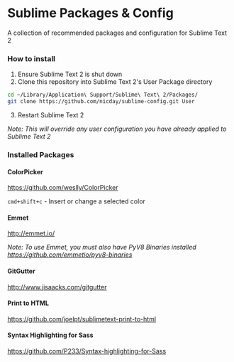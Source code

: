 # Sublime Packages & Config
A collection of recommended packages and configuration for Sublime Text 2


### How to install

1. Ensure Sublime Text 2 is shut down
2. Clone this repository into Sublime Text 2's User Package directory 
  ``` sh
  cd ~/Library/Application\ Support/Sublime\ Text\ 2/Packages/
  git clone https://github.com/nicday/sublime-config.git User
  ```
3. Restart Sublime Text 2

*Note: This will override any user configuration you have already applied to Sublime Text 2*

### Installed Packages

#### ColorPicker
https://github.com/weslly/ColorPicker

`cmd+shift+c` - Insert or change a selected color 

#### Emmet
http://emmet.io/

*Note: To use Emmet, you must also have PyV8 Binaries installed*
*https://github.com/emmetio/pyv8-binaries*

#### GitGutter
http://www.jisaacks.com/gitgutter

#### Print to HTML
https://github.com/joelpt/sublimetext-print-to-html

#### Syntax Highlighting for Sass
https://github.com/P233/Syntax-highlighting-for-Sass